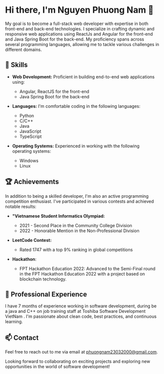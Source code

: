 # Hi there, I'm Nguyen Phuong Nam 👋

My goal is to become a full-stack web developer with expertise in both front-end and back-end technologies. I specialize in crafting dynamic and responsive web applications using ReactJs and Angular for the front-end and Java Spring Boot for the back-end. My proficiency spans across several programming languages, allowing me to tackle various challenges in different domains.

## 🚀 Skills

- **Web Development:** Proficient in building end-to-end web applications using:
  - Angular, ReactJS for the front-end
  - Java Spring Boot for the back-end

- **Languages:** I'm comfortable coding in the following languages:
  - Python
  - C/C++
  - Java
  - JavaScript
  - TypeScript

- **Operating Systems:** Experienced in working with the following operating systems:
  - Windows
  - Linux

## 🏆 Achievements

In addition to being a skilled developer, I'm also an active programming competition enthusiast. I've participated in various contests and achieved notable results:

- **"Vietnamese Student Informatics Olympiad:**
  - 2021 - Second Place in the Community College Division
  - 2022 - Honorable Mention in the Non-Professional Division

- **LeetCode Contest:**
  - Rated 1747 with a top 9% ranking in global competitions

- **Hackathon**:
  - FPT Hackathon Education 2022: Advanced to the Semi-Final round in the FPT Hackathon Education 2022 with a project based on blockchain technology.

## 💼 Professional Experience

I have 7 months of experience working in software development, during be a java and C++ on job training staff at Toshiba Software Development VietNam . I'm passionate about clean code, best practices, and continuous learning.

## 📫 Contact

Feel free to reach out to me via email at [phuongnam23032000@gmail.com](mailto:phuongnam23032000@gmail.com).

Looking forward to collaborating on exciting projects and exploring new opportunities in the world of software development!
